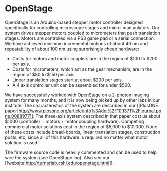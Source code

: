 OpenStage
=========

OpenStage is an Arduino-based stepper motor controller designed specifically for controlling microscope stages and micro-manipulators. Our system drives stepper motors coupled to micrometers that push translation stages. Motors are controlled via a PS3 game pad or a serial connection. We have achieved minimum incremental motions of about 40 nm and repeatability of about 100 nm using surprisingly cheap hardware:

* Costs for motors and motor couplers are in the region of $100 to $200 per axis. 
* Costs for micrometers, which act as the gear mechanism, are in the region of $80 to $150 per axis. 
* Linear translation stages start at about $200 per axis. 
* A 4 axis controller unit can be assembled for under $500. 

We have successfully worked with OpenStage on a 2-photon imaging system for many months, and it is now being picked up by other labs in our institute. The characteristics of the system are described in our [[PlosONE paper|http://www.plosone.org/article/info%3Adoi%2F10.1371%2Fjournal.pone.0088977]]. The three-axis system described in that paper cost us about $1000 (controller + motors + motor coupling hardware). Competing commercial motor solutions cost in the region of $5,000 to $10,000. None of these costs include bread-boards, linear translation stages, construction posts, etc, since all of this hardware is required no matter what motor solution is used. 

The firmware source code is heavily commented and can be used to help wire the system (see OpenStage.ino). Also see our [[website|http://turnerlab.cshl.edu/openstage.html]].